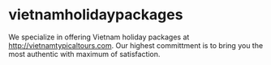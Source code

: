 vietnamholidaypackages
======================

We specialize in offering Vietnam holiday packages at http://vietnamtypicaltours.com. Our highest committment is to bring you the most authentic with maximum of satisfaction.
